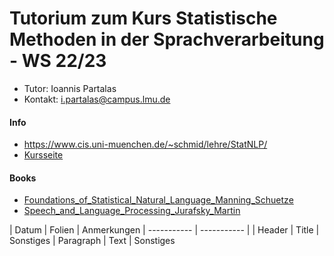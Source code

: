 # Tutorium zum Kurs Statistische Methoden in der Sprachverarbeitung - WS 22/23

* Tutor: Ioannis Partalas
* Kontakt: i.partalas@campus.lmu.de

#### Info

* https://www.cis.uni-muenchen.de/~schmid/lehre/StatNLP/
* [Kursseite](https://www.cis.uni-muenchen.de/~schmid/lehre/StatNLP/)


#### Books
* [Foundations_of_Statistical_Natural_Language_Manning_Schuetze](https://github.com/i-partalas/Tutorium-zum-Kurs-Statistische-Methoden-in-der-Sprachverarbeitung-WS22-23/blob/main/Foundations_of_Statistical_Natural_Language_Manning_Schuetze.pdf)
* [Speech_and_Language_Processing_Jurafsky_Martin](https://github.com/i-partalas/Tutorium-zum-Kurs-Statistische-Methoden-in-der-Sprachverarbeitung-WS22-23/blob/main/Speech_and_Language_Processing_Jurafsky_Martin.pdf)



| Datum | Folien | Anmerkungen
| ----------- | ----------- |
| Header | Title | Sonstiges
| Paragraph | Text | Sonstiges
